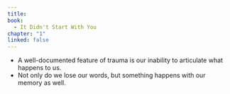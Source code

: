 ```yaml
---
title: 
book:
  - It Didn't Start With You
chapter: "1"
linked: false
---
```

- A well-documented feature of trauma is our inability to articulate what happens to us. 
- Not only do we lose our words, but something happens with our memory as well.